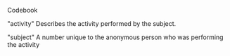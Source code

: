 Codebook

"activity"
Describes the activity performed by the subject. 

"subject"
A number unique to the anonymous person who was performing the activity

